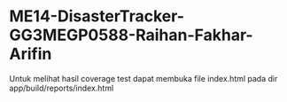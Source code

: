 # ME14-DisasterTracker-GG3MEGP0588-Raihan-Fakhar-Arifin

Untuk melihat hasil coverage test dapat membuka file index.html pada dir app/build/reports/index.html
